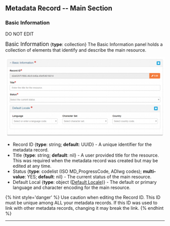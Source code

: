 ## Metadata Record -- Main Section
### Basic Information
DO NOT EDIT

<span class="md-panel" style="font-size: larger">Basic Information</span> <i class="fa fa-asterisk required" title="Required"> </i> {**type**: collection} The <span class="md-panel">Basic Information</span> panel holds a collection of elements that identify and describe the main resource.

![Basic Information Panel](/assets/reference/edit-objects/basic-info-main.png)

* <span class="md-element">Record ID</span> <i class="fa fa-asterisk required" title="Required"></i> {**type**: string; **default**: UUID} - A unique identifier for the metadata record. 
* <span class="md-element">Title</span> <i class="fa fa-asterisk required" title="Required"> </i> {**type**: string; **default**: nil} - A user provided title for the resource.  This was required when the metadata record was created but may be edited at any time.
* <span class="md-element">Status</span> <i class="fa fa-asterisk required" title="Required"> </i> {**type**: codelist (ISO MD_ProgressCode, ADIwg codes); **multi-value**: YES; **default**: nil} - The current status of the main resource.
* <span class="md-element">Default Local</span> <i class="fa fa-asterisk required" title="Required"> </i> {**type**: object ([<span class="md-panel">Default Locale</span>](locale-panel.md))} - The default or primary language and character encoding for the main resource. 

{% hint style='danger' %}
  Use caution when editing the <span class="md-element">Record ID</span>.  This ID must be unique among ALL your metadata records.  If this ID was used to link with other metadata records, changing it may break the link.
{% endhint %}

---

